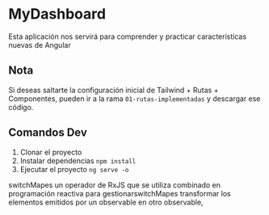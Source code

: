 # MyDashboard

Esta aplicación nos servirá para comprender y practicar características nuevas de Angular

## Nota

Si deseas saltarte la configuración inicial de Tailwind + Rutas + Componentes, pueden ir a la rama
`01-rutas-implementadas` y descargar ese código.

## Comandos Dev

1. Clonar el proyecto
2. Instalar dependencias `npm install`
3. Ejecutar el proyecto `ng serve -o`

switchMapes un operador de RxJS que se utiliza combinado en programación reactiva para gestionarswitchMapes transformar los elementos emitidos por un observable en otro observable,

